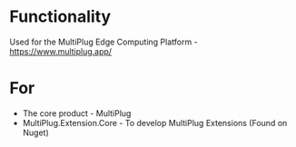 # Functionality

Used for the MultiPlug Edge Computing Platform - https://www.multiplug.app/

# For

* The core product - MultiPlug
* MultiPlug.Extension.Core - To develop MultiPlug Extensions (Found on Nuget)